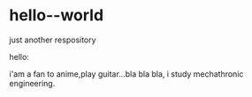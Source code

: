 # hello--world
just another respository

hello:

i'am a fan to anime,play guitar...bla bla bla, i study mechathronic engineering.
